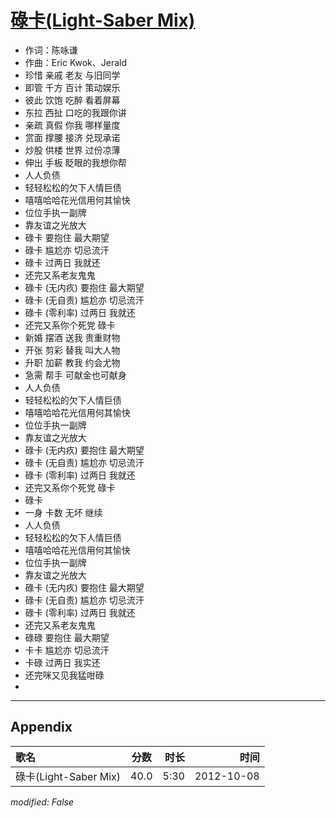 # [碌卡(Light-Saber Mix)](https://music.163.com/song?id=25638417)

* 作词：陈咏谦
* 作曲：Eric Kwok、Jerald
* 珍惜 亲戚 老友 与旧同学
* 即管 千方 百计 策动娱乐
* 彼此 饮饱 吃醉 看着屏幕
* 东拉 西扯 口吃的我跟你讲
* 亲疏 真假 你我 哪样量度
* 赏面 撑腰 接济 兑现承诺
* 炒股 供楼 世界 过份凉薄
* 伸出 手板 眨眼的我想你帮
* 人人负债
* 轻轻松松的欠下人情巨债
* 嘻嘻哈哈花光信用何其愉快
* 位位手执一副牌
* 靠友谊之光放大
* 碌卡 要抱住 最大期望
* 碌卡 尴尬亦 切忌流汗
* 碌卡 过两日 我就还
* 还完又系老友鬼鬼
* 碌卡 (无内疚) 要抱住 最大期望
* 碌卡 (无自责) 尴尬亦 切忌流汗
* 碌卡 (零利率) 过两日 我就还
* 还完又系你个死党 碌卡
* 新婚 摆酒 送我 贵重财物
* 开张 剪彩 替我 叫大人物
* 升职 加薪 教我 约会尤物
* 急需 帮手 可献金也可献身
* 人人负债
* 轻轻松松的欠下人情巨债
* 嘻嘻哈哈花光信用何其愉快
* 位位手执一副牌
* 靠友谊之光放大
* 碌卡 (无内疚) 要抱住 最大期望
* 碌卡 (无自责) 尴尬亦 切忌流汗
* 碌卡 (零利率) 过两日 我就还
* 还完又系你个死党 碌卡
* 碌卡
* 一身 卡数 无坏 继续
* 人人负债
* 轻轻松松的欠下人情巨债
* 嘻嘻哈哈花光信用何其愉快
* 位位手执一副牌
* 靠友谊之光放大
* 碌卡 (无内疚) 要抱住 最大期望
* 碌卡 (无自责) 尴尬亦 切忌流汗
* 碌卡 (零利率) 过两日 我就还
* 还完又系老友鬼鬼
* 碌碌 要抱住 最大期望
* 卡卡 尴尬亦 切忌流汗
* 卡碌 过两日 我实还
* 还完咪又见我猛咁碌
* 


---

## Appendix

|歌名|分数|时长|时间|
|:---|:---:|---:|---:|
|碌卡(Light-Saber Mix)|40.0|5:30|2012-10-08

*modified: False*